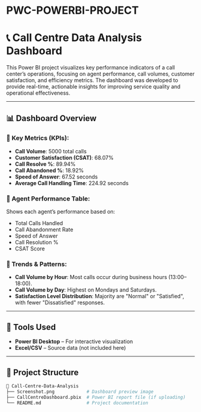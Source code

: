 # PWC-POWERBI-PROJECT
# 📞 Call Centre Data Analysis Dashboard

This Power BI project visualizes key performance indicators of a call center’s operations, focusing on agent performance, call volumes, customer satisfaction, and efficiency metrics. The dashboard was developed to provide real-time, actionable insights for improving service quality and operational effectiveness.

---

## 📊 Dashboard Overview

### 🔢 Key Metrics (KPIs):
- **Call Volume**: 5000 total calls
- **Customer Satisfaction (CSAT)**: 68.07%
- **Call Resolve %**: 89.94%
- **Call Abandoned %**: 18.92%
- **Speed of Answer**: 67.52 seconds
- **Average Call Handling Time**: 224.92 seconds

### 👥 Agent Performance Table:
Shows each agent’s performance based on:
- Total Calls Handled
- Call Abandonment Rate
- Speed of Answer
- Call Resolution %
- CSAT Score

### 📅 Trends & Patterns:
- **Call Volume by Hour**: Most calls occur during business hours (13:00–18:00).
- **Call Volume by Day**: Highest on Mondays and Saturdays.
- **Satisfaction Level Distribution**: Majority are "Normal" or "Satisfied", with fewer "Dissatisfied" responses.

---

## 🔧 Tools Used
- **Power BI Desktop** – For interactive visualization
- **Excel/CSV** – Source data (not included here)

---

## 📁 Project Structure

```bash
📂 Call-Centre-Data-Analysis
├── Screenshot.png            # Dashboard preview image
├── CallCentreDashboard.pbix  # Power BI report file (if uploading)
└── README.md                 # Project documentation

